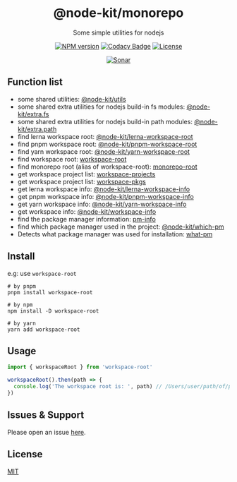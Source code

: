 <div style="text-align: center;" align="center">

# @node-kit/monorepo

Some simple utilities for nodejs

[![NPM version][npm-image]][npm-url]
[![Codacy Badge][codacy-image]][codacy-url]
[![License][license-image]][license-url]

[![Sonar][sonar-image]][sonar-url]

</div>

## Function list

- some shared utilities: [@node-kit/utils](https://github.com/saqqdy/node-kit/tree/master/packages/utils)
- some shared extra utilities for nodejs build-in fs modules: [@node-kit/extra.fs](https://github.com/saqqdy/node-kit/tree/master/packages/extra/fs)
- some shared extra utilities for nodejs build-in path modules: [@node-kit/extra.path](https://github.com/saqqdy/node-kit/tree/master/packages/extra/path)
- find lerna workspace root: [@node-kit/lerna-workspace-root](https://github.com/saqqdy/node-kit/tree/master/packages/lerna-workspace-root)
- find pnpm workspace root: [@node-kit/pnpm-workspace-root](https://github.com/saqqdy/node-kit/tree/master/packages/pnpm-workspace-root)
- find yarn workspace root: [@node-kit/yarn-workspace-root](https://github.com/saqqdy/node-kit/tree/master/packages/yarn-workspace-root)
- find workspace root: [workspace-root](https://github.com/saqqdy/node-kit/tree/master/packages/workspace-root)
- find monorepo root (alias of workspace-root): [monorepo-root](https://github.com/saqqdy/node-kit/tree/master/packages/monorepo-root)
- get workspace project list: [workspace-projects](https://github.com/saqqdy/node-kit/tree/master/packages/workspace-projects)
- get workspace project list: [workspace-pkgs](https://github.com/saqqdy/node-kit/tree/master/packages/workspace-pkgs)
- get lerna workspace info: [@node-kit/lerna-workspace-info](https://github.com/saqqdy/node-kit/tree/master/packages/lerna-workspace-info)
- get pnpm workspace info: [@node-kit/pnpm-workspace-info](https://github.com/saqqdy/node-kit/tree/master/packages/pnpm-workspace-info)
- get yarn workspace info: [@node-kit/yarn-workspace-info](https://github.com/saqqdy/node-kit/tree/master/packages/yarn-workspace-info)
- get workspace info: [@node-kit/workspace-info](https://github.com/saqqdy/node-kit/tree/master/packages/workspace-info)
- find the package manager information: [pm-info](https://github.com/saqqdy/node-kit/tree/master/packages/pm-info)
- find which package manager used in the project: [@node-kit/which-pm](https://github.com/saqqdy/node-kit/tree/master/packages/which-pm)
- Detects what package manager was used for installation: [what-pm](https://github.com/saqqdy/node-kit/tree/master/packages/what-pm)

## Install

e.g: use `workspace-root`

```shell
# by pnpm
pnpm install workspace-root

# by npm
npm install -D workspace-root

# by yarn
yarn add workspace-root
```

## Usage

```js
import { workspaceRoot } from 'workspace-root'

workspaceRoot().then(path => {
  console.log('The workspace root is: ', path) // /Users/user/path/of/package/root or null
})
```

## Issues & Support

Please open an issue [here](https://github.com/saqqdy/node-kit/issues).

## License

[MIT](LICENSE)

[npm-image]: https://img.shields.io/npm/v/@node-kit/monorepo.svg?style=flat-square
[npm-url]: https://npmjs.org/package/@node-kit/monorepo
[codacy-image]: https://app.codacy.com/project/badge/Grade/f70d4880e4ad4f40aa970eb9ee9d0696
[codacy-url]: https://www.codacy.com/gh/saqqdy/@node-kit/monorepo/dashboard?utm_source=github.com&utm_medium=referral&utm_content=saqqdy/@node-kit/monorepo&utm_campaign=Badge_Grade
[license-image]: https://img.shields.io/badge/License-MIT-blue.svg
[license-url]: LICENSE
[sonar-image]: https://sonarcloud.io/api/project_badges/quality_gate?project=saqqdy_node-kit
[sonar-url]: https://sonarcloud.io/dashboard?id=saqqdy_node-kit
